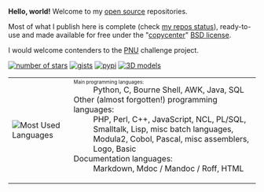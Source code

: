 **Hello, world!** Welcome to my [open source](https://opensource.org/) repositories.

Most of what I publish here is complete (check [my repos status](https://github.com/users/HubTou/projects/1/views/1)), ready-to-use and made available for free under the "[copycenter](http://www.catb.org/jargon/html/C/copycenter.html)" [BSD license](https://opensource.org/licenses/BSD-3-Clause).

I would welcome contenders to the [PNU](https://github.com/HubTou/PNU) challenge project.

[![number of stars](https://img.shields.io/github/stars/HubTou?label=Stars)](https://github.com/HubTou) [![gists](https://img.shields.io/badge/Go%20to-my%20gists-1abc9c.svg)](https://gist.github.com/HubTou) [![pypi](https://img.shields.io/badge/Go%20to-my%20Python%20pkg-1abc9c.svg)](https://pypi.org/user/HubTou/) [![3D models](https://img.shields.io/badge/Go%20to-my%203D%20models-1abc9c.svg)](https://cults3d.com/en/users/HubTou/creations)

<table>
<tr>
<td>
<img src="https://github-readme-stats.vercel.app/api/top-langs/?username=HubTou&layout=compact&langs_count=10" alt="Most Used Languages">
</td>
<td>
<dl>
<dt>
<font size="-4">
Main programming languages:
</font>
</dt>
<dd>
Python, C, Bourne Shell, AWK, Java, SQL
</dd>
<dt>
Other (almost forgotten!) programming languages:
</dt>
<dd>
PHP, Perl, C++, JavaScript, NCL, PL/SQL, Smalltalk, Lisp, misc batch languages, Modula2, Cobol, Pascal, misc assemblers, Logo, Basic
</dd>
<dt>
Documentation languages:
</dt>
<dd>
Markdown, Mdoc / Mandoc / Roff, HTML
</dd>
</dl>
</td>
</tr>
</table>

<!--
![GitHub stats](https://github-readme-stats.vercel.app/api?username=HubTou&show_icons=true&hide_title=true)
<a href="https://www.linkedin.com/in/huberttournier/"><img src="https://www.linkedin.com/favicon.ico" height="20" width="20" alt="LinkedIn profile"></a>
<a href="https://www.linkedin.com/in/huberttournier/"><img src="https://www.linkedin.com/favicon.ico" height="20" width="20" alt="LinkedIn profile"></a>
-->
